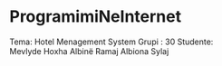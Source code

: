 # ProgramimiNeInternet

Tema: Hotel Menagement System
Grupi : 30
Studente:  
Mevlyde	Hoxha
Albinë	Ramaj
Albiona	Sylaj
